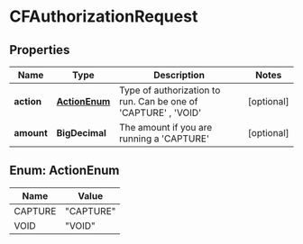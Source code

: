 

# CFAuthorizationRequest


## Properties

| Name | Type | Description | Notes |
|------------ | ------------- | ------------- | -------------|
|**action** | [**ActionEnum**](#ActionEnum) | Type of authorization to run. Can be one of &#39;CAPTURE&#39; , &#39;VOID&#39; |  [optional] |
|**amount** | **BigDecimal** | The amount if you are running a &#39;CAPTURE&#39; |  [optional] |



## Enum: ActionEnum

| Name | Value |
|---- | -----|
| CAPTURE | &quot;CAPTURE&quot; |
| VOID | &quot;VOID&quot; |



